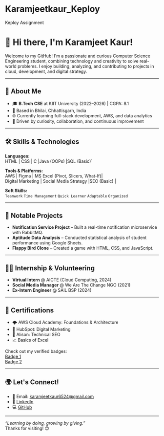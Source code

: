 # Karamjeetkaur_Keploy
Keploy Assignment

# 👋 Hi there, I'm Karamjeet Kaur!
Welcome to my GitHub! I'm a passionate and curious Computer Science Engineering student, combining technology and creativity to solve real-world problems. I enjoy building, analyzing, and contributing to projects in cloud, development, and digital strategy.

---

## 🚀 About Me
- 🎓 **B.Tech CSE** at KIIT University (2022–2026) | CGPA: 8.1
- 📍 Based in Bhilai, Chhattisgarh, India
- 🌐 Currently learning full-stack development, AWS, and data analytics
- 🧠 Driven by curiosity, collaboration, and continuous improvement

---

## 🛠️ Skills & Technologies

**Languages:**  
HTML | CSS | C |Java (OOPs) |SQL (Basic)`

**Tools & Platforms:**  
AWS | Figma | MS Excel (Pivot, Slicers, What-If)|  
Digital Marketing | Social Media Strategy |SEO (Basic) |

**Soft Skills:**  
`Teamwork` `Time Management` `Quick Learner` `Adaptable` `Organized`

---

## 🌟 Notable Projects

- **Notification Service Project** – Built a real-time notification microservice with RabbitMQ.
- **Aptitude Data Analysis** – Conducted statistical analysis of student performance using Google Sheets.
- **Flappy Bird Clone** – Created a game with HTML, CSS, and JavaScript.
---

## 👩‍💻 Internship & Volunteering

- **Virtual Intern** @ AICTE (Cloud Computing, 2024)
- **Social Media Manager** @ We Are The Change NGO (2021)
- **Ex-Intern Engineer** @ SAIL BSP (2024)

---

## 📜 Certifications
- 🌩️ AWS Cloud Academy: Foundations & Architecture  
- 💼 HubSpot: Digital Marketing  
- 🧠 Alison: Technical SEO  
- 📈 Basics of Excel

Check out my verified badges:  
[Badge 1](https://www.credly.com/badges/20b5693b-3d89-4d8a-a575-5b600c6952cc/public_url)  
[Badge 2](https://www.credly.com/badges/3f527a01-ff11-44c7-a94e-a0ca4431b486/public_url)

---

## 🌍 Let's Connect!
- 📧 Email: karamjeetkaur6524@gmail.com  
- 💼 [LinkedIn](https://www.linkedin.com/in/karamjeet-kaur-717a43217)  
- 💻 [GitHub](https://github.com/KaramjeetKaur1428) 

---

_“Learning by doing, growing by giving.”_  
Thanks for visiting! 😊
